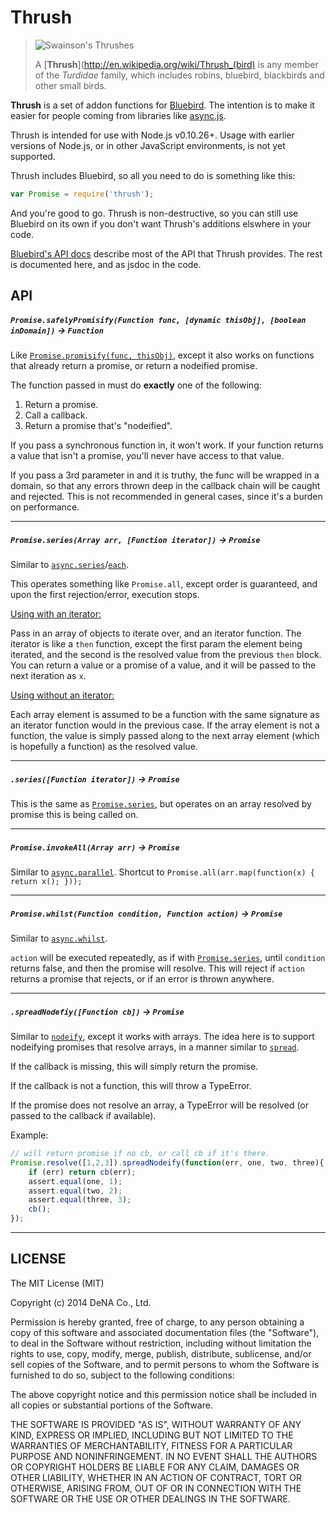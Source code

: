 
# Thrush

> ![Swainson's Thrushes](http://www.allaboutbirds.org/guide/PHOTO/LARGE/swain.jpg)
>
> A [**Thrush**](http://en.wikipedia.org/wiki/Thrush_(bird) is any member of the *Turdidae* family, which includes robins, bluebird, blackbirds and other small birds.

**Thrush** is a set of addon functions for [Bluebird](https://github.com/petkaantonov/bluebird). The intention is to make it easier for people coming from libraries like [async.js](https://github.com/caolan/async).

Thrush is intended for use with Node.js v0.10.26+. Usage with earlier versions of Node.js, or in other JavaScript environments, is not yet supported.

Thrush includes Bluebird, so all you need to do is something like this:

```javascript
var Promise = require('thrush');
```

And you're good to go. Thrush is non-destructive, so you can still use Bluebird on its own if you don't want Thrush's additions elswhere in your code.

[Bluebird's API docs](https://github.com/petkaantonov/bluebird/blob/master/API.md) describe most of the API that Thrush provides. The rest is documented here, and as jsdoc in the code.

## API

##### `Promise.safelyPromisify(Function func, [dynamic thisObj], [boolean inDomain])` -> `Function`

Like [`Promise.promisify(func, thisObj)`](https://github.com/petkaantonov/bluebird/blob/master/API.md#promisepromisifyfunction-nodefunction--dynamic-receiver---function), except it also works on functions that already return a promise, or return a nodeified promise.
 
The function passed in must do **exactly** one of the following:
 
1. Return a promise.
2. Call a callback.
3. Return a promise that's "nodeified".
 
If you pass a synchronous function in, it won't work. If your function returns a value that isn't a promise, you'll never have access to that value.

If you pass a 3rd parameter in and it is truthy, the func will be wrapped in a domain, so that any errors thrown deep in the callback chain will be caught and rejected. This is not recommended in general cases, since it's a burden on performance.

----------
 
##### `Promise.series(Array arr, [Function iterator])` -> `Promise`

Similar to [`async.series`](https://github.com/caolan/async#seriestasks-callback)/[`each`](https://github.com/caolan/async#eachSeries).

This operates something like `Promise.all`, except order is guaranteed, and upon the first rejection/error, execution stops.

<u>Using with an iterator:</u>

Pass in an array of objects to iterate over, and an iterator function. The iterator is like a `then` function, except the first param the element being iterated, and the second is the resolved value from the previous `then` block. You can return a value or a promise of a value, and it will be passed to the next iteration as `x`.

<u> Using without an iterator:</u>

Each array element is assumed to be a function with the same signature as an iterator function would in the previous case. If the array element is not a function, the value is simply passed along to the next array element (which is hopefully a function) as the resolved value.

----------

##### `.series([Function iterator])` -> `Promise`

This is the same as [`Promise.series`](#promiseseriesarray-arr-function-iterator---promise), but operates on an array resolved by promise this is being called on.

----------

##### `Promise.invokeAll(Array arr)` -> `Promise`

Similar to [`async.parallel`](https://github.com/caolan/async#parallel). Shortcut to `Promise.all(arr.map(function(x) { return x(); }));`

----------

##### `Promise.whilst(Function condition, Function action)` -> `Promise`

Similar to [`async.whilst`](https://github.com/caolan/async#whilst).

`action` will be executed repeatedly, as if with [`Promise.series`](#series), until `condition` returns false, and then the promise will resolve. This will reject if `action` returns a promise that rejects, or if an error is thrown anywhere.

----------

##### `.spreadNodefiy([Function cb])` -> `Promise`

Similar to [`nodeify`](https://github.com/petkaantonov/bluebird/blob/master/API.md#nodeifyfunction-callback---promise), except it works with arrays. The idea here is to support nodeifying promises that resolve arrays, in a manner similar to [`spread`](https://github.com/petkaantonov/bluebird/blob/master/API.md#spreadfunction-fulfilledhandler--function-rejectedhandler----promise).

If the callback is missing, this will simply return the promise.

If the callback is not a function, this will throw a TypeError.

If the promise does not resolve an array, a TypeError will be resolved (or passed to the callback if available).

Example:

```javascript
// will return promise if no cb, or call cb if it's there.
Promise.resolve([1,2,3]).spreadNodeify(function(err, one, two, three){
    if (err) return cb(err);
    assert.equal(one, 1);
    assert.equal(two, 2);
    assert.equal(three, 3);
    cb();
});
```

----------


## LICENSE

The MIT License (MIT)

Copyright (c) 2014 DeNA Co., Ltd.

Permission is hereby granted, free of charge, to any person obtaining a copy
of this software and associated documentation files (the "Software"), to deal
in the Software without restriction, including without limitation the rights
to use, copy, modify, merge, publish, distribute, sublicense, and/or sell
copies of the Software, and to permit persons to whom the Software is
furnished to do so, subject to the following conditions:

The above copyright notice and this permission notice shall be included in
all copies or substantial portions of the Software.

THE SOFTWARE IS PROVIDED "AS IS", WITHOUT WARRANTY OF ANY KIND, EXPRESS OR
IMPLIED, INCLUDING BUT NOT LIMITED TO THE WARRANTIES OF MERCHANTABILITY,
FITNESS FOR A PARTICULAR PURPOSE AND NONINFRINGEMENT. IN NO EVENT SHALL THE
AUTHORS OR COPYRIGHT HOLDERS BE LIABLE FOR ANY CLAIM, DAMAGES OR OTHER
LIABILITY, WHETHER IN AN ACTION OF CONTRACT, TORT OR OTHERWISE, ARISING FROM,
OUT OF OR IN CONNECTION WITH THE SOFTWARE OR THE USE OR OTHER DEALINGS IN
THE SOFTWARE.
